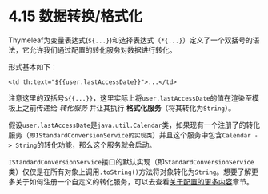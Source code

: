 # 4.15 数据转换/格式化
Thymeleaf为变量表达式(`${...}`)和选择表达式（`*{...}`）定义了一个双括号的语法，它允许我们通过配置的转化服务对数据进行转化。

形式基本如下：
```
<td th:text="${{user.lastAccessDate}}">...</td>
```
注意这里的双括号`${{...}}`，这里实际上将`user.lastAccessDate`的值在渲染至模板上之前传递给 *转化服务* 并让其执行 **格式化服务**（将其转化为`String`）。

假设`user.lastAccessDate`是`java.util.Calendar`类，如果现有一个注册了的转化服务（`即IStandardConversionService的实现类`）并且这个服务中包含`Calendar -> String`的转化功能，那么这个服务就会启动。

`IStandardConversionService`接口的默认实现（即`StandardConversionService`类）仅仅是在所有对象上调用`.toString()`方法将对象转化为`String`。想要了解更多关于如何注册一个自定义的转化服务，可以去查看[关于配置的更多内容](http://www.thymeleaf.org/doc/tutorials/3.0/usingthymeleaf.html#more-on-configuration)章节。
